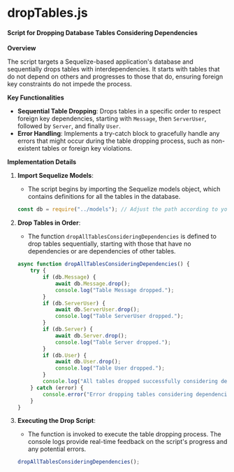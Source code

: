 # dropTables.js

#### Script for Dropping Database Tables Considering Dependencies

**Overview**

The script targets a Sequelize-based application's database and sequentially drops tables with interdependencies. It starts with tables that do not depend on others and progresses to those that do, ensuring foreign key constraints do not impede the process.

**Key Functionalities**

* **Sequential Table Dropping**: Drops tables in a specific order to respect foreign key dependencies, starting with `Message`, then `ServerUser`, followed by `Server`, and finally `User`.
* **Error Handling**: Implements a try-catch block to gracefully handle any errors that might occur during the table dropping process, such as non-existent tables or foreign key violations.

**Implementation Details**

1.  **Import Sequelize Models**:

    * The script begins by importing the Sequelize models object, which contains definitions for all the tables in the database.

    ```javascript
    const db = require("../models"); // Adjust the path according to your project structure
    ```
2.  **Drop Tables in Order**:

    * The function `dropAllTablesConsideringDependencies` is defined to drop tables sequentially, starting with those that have no dependencies or are dependencies of other tables.

    ```javascript
    async function dropAllTablesConsideringDependencies() {
        try {
            if (db.Message) {
                await db.Message.drop();
                console.log("Table Message dropped.");
            }
            if (db.ServerUser) {
                await db.ServerUser.drop();
                console.log("Table ServerUser dropped.");
            }
            if (db.Server) {
                await db.Server.drop();
                console.log("Table Server dropped.");
            }
            if (db.User) {
                await db.User.drop();
                console.log("Table User dropped.");
            }
            console.log("All tables dropped successfully considering dependencies.");
        } catch (error) {
            console.error("Error dropping tables considering dependencies:", error);
        }
    }
    ```
3.  **Executing the Drop Script**:

    * The function is invoked to execute the table dropping process. The console logs provide real-time feedback on the script's progress and any potential errors.

    ```javascript
    dropAllTablesConsideringDependencies();
    ```

